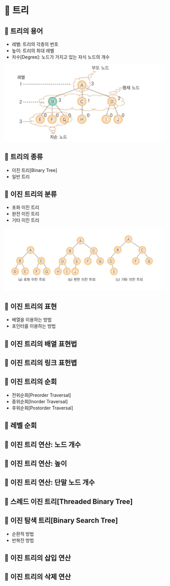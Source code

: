 # 🌲 트리

## 📌 트리의 용어

* 레벨: 트리의 각층의 번호
* 높이: 트리의 최대 레벨
* 차수[Degree]: 노드가 가지고 있는 자식 노드의 개수

![트리](img/tree.png)


## 📌 트리의 종류
* 이진 트리[Binary Tree]
* 일반 트리

## 📌 이진 트리의 분류
* 포화 이진 트리
* 완전 이진 트리
* 기타 이진 트리

![img.png](img/binaryTree.png)

## 📌 이진 트리의 표현
* 배열을 이용하는 방법
* 포인터를 이용하는 방법

## 📌 이진 트리의 배열 표현법

## 📌 이진 트리의 링크 표헌볍

## 📌 이진 트리의 순회
* 전위순회[Preorder Traversal]
* 중위순회[Inorder Traversal]
* 후위순회[Postorder Traversal]

## 📌 레벨 순회

## 📌 이진 트리 연산: 노드 개수

## 📌 이진 트리 연산: 높이

## 📌 이진 트리 연산: 단말 노드 개수

## 📌 스레드 이진 트리[Threaded Binary Tree]

## 📌 이진 탐색 트리[Binary Search Tree]
* 순환적 방법
* 반복전 방법

## 📌 이진 트리의 삽입 연산

## 📌 이진 트리의 삭제 연산





